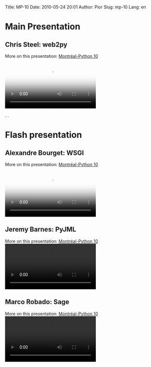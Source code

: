 Title: MP-10
Date: 2010-05-24 20:01
Author: Pior
Slug: mp-10
Lang: en

<p>
<!--:en-->

<style>#sidebar { display:none;} #content { width: 740px !important; } </style>
</p>

Main Presentation
=================

Chris Steel: web2py
-------------------

More on this presentation: [Montréal-Python 10][]   

<video controls poster="http://montrealpython.org/videos/Montreal-Python-10-Chris-Steel-Web2py.jpg">
<source src="http://montrealpython.org/videos/Montreal-Python-10-Chris-Steel-Web2py.ogg" type="video/ogg"></source>
<source src="http://montrealpython.org/videos/Montreal-Python-10-Chris-Steel-Web2py.mp4" type="video/mp4"></source>
Your browser doesn't support HTML5. Please use the download link. If you
use Safari and want to use a libre format, install the Xiph QuickTime
Component at http://www.xiph.org/quicktime </video>

</p>
. .

Flash presentation
==================

Alexandre Bourget: WSGI
-----------------------

More on this presentation: [Montréal-Python 10][]   

<video controls poster="http://montrealpython.org/videos/Montreal-Python-10-Alexandre-Bourget-WSGI.jpg">
<source src="http://montrealpython.org/videos/Montreal-Python-10-Alexandre-Bourget-WSGI.ogg" type="video/ogg"></source>
<source src="http://montrealpython.org/videos/Montreal-Python-10-Alexandre-Bourget-WSGI.mp4" type="video/mp4"></source>
Your browser doesn't support HTML5. Please use the download link. If you
use Safari and want to use a libre format, install the Xiph QuickTime
Component at http://www.xiph.org/quicktime </video>

</p>

Jeremy Barnes: PyJML
--------------------

More on this presentation: [Montréal-Python 10][]   
<video controls>
<source src="http://montrealpython.org/videos/Montreal-Python-10-Jeremy-Barnes-PyJML.ogg" type="video/ogg"></source>
<source src="http://montrealpython.org/videos/Montreal-Python-10-Jeremy-Barnes-PyJML.mp4" type="video/mp4"></source>
Your browser doesn't support HTML5. Please use the download link. If you
use Safari and want to use a libre format, install the Xiph QuickTime
Component at http://www.xiph.org/quicktime </video>

</p>

Marco Robado: Sage
------------------

More on this presentation: [Montréal-Python 10][]   
<video controls>
<source src="http://montrealpython.org/videos/Montreal-Python-10-Marco-Robado-Sage.ogg" type="video/ogg"></source>
<source src="http://montrealpython.org/videos/Montreal-Python-10-Marco-Robado-Sage.mp4" type="video/mp4"></source>
Your browser doesn't support HTML5. Please use the download link. If you
use Safari and want to use a libre format, install the Xiph QuickTime
Component at http://www.xiph.org/quicktime </video>

</p>
<!--:-->

  [Montréal-Python 10]: http://wiki.montrealpython.org/index.php/Montréal-Python_10
